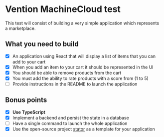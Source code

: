 # Vention MachineCloud test

This test will consist of building a very simple application which represents a marketplace.

## What you need to build
- [x] An application using React that will display a list of items that you can add to your cart
- [x] When you add an item to your cart it should be represented in the UI
- [x] You should be able to remove products from the cart
- [x] You must add the ability to rate products with a score from (1 to 5)
- [ ] Provide instructions in the README to launch the application

## Bonus points
- [x] **Use TypeScript**
- [x] Implement a backend and persist the state in a database
- [ ] Have a single command to launch the whole application
- [x] Use the open-source project [stator](https://github.com/chocolat-chaud-io/stator) as a template for your application
